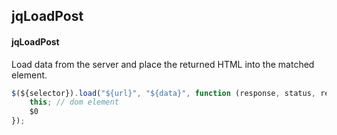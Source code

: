 ## jqLoadPost
#### jqLoadPost
Load data from the server and place the returned HTML into the matched element.
```javascript
$(${selector}).load("${url}", "${data}", function (response, status, request) {
	this; // dom element
	$0
});
```